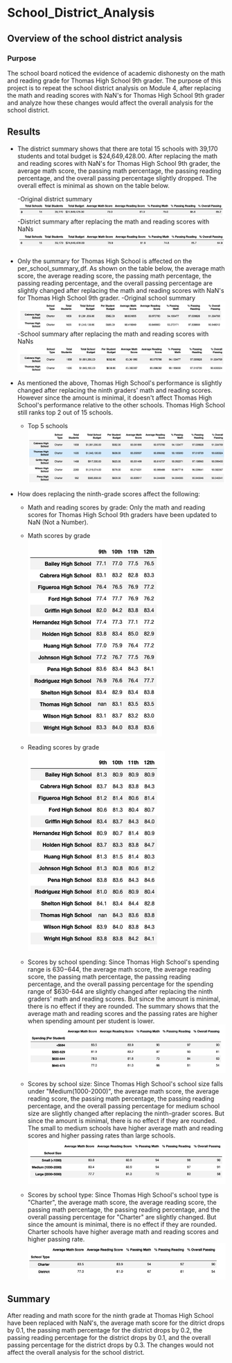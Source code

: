 # School_District_Analysis
## Overview of the school district analysis
### Purpose

The school board noticed the evidence of academic dishonesty on the math and reading grade for Thomas High School 9th grader. The purpose of this project is to repeat the school district analysis on Module 4, after replacing the math and reading scores with NaN's for Thomas High School 9th grader and analyze how these changes would affect the overall analysis for the school district. 

## Results
- The district summary shows that there are total 15 schools with 39,170 students and total budget is $24,649,428.00. After replacing the math and reading scores with NaN's for Thomas High School 9th grader, the average math score, the passing math percentage, the passing reading percentage, and the overall passing percentage slightly dropped.
The overall effect is minimal as shown on the table below.

	-Original district summary
	![district_summary_before](Resources/district_summary_before_replace.png)
	-District summary after replacing the math and reading scores with NaNs 
	![district_summary_after](Resources/district_summary_after_replace.png)


- Only the summary for Thomas High School is affected on the per_school_summary_df. As shown on the table below, the average math score, the average reading score, the passing math percentage, the passing reading percentage, and the overall passing percentage are slightly changed after replacing the math and reading scores with NaN's for Thomas High School 9th grader.
	-Original school summary 
	![school_summary_before](Resources/school_summary_before_replace.png)
	-School summary after replacing the math and reading scores with NaNs
	![school_summary_after](Resources/school_summary_after_replace.png)

- As mentioned the above, Thomas High School's performance is slightly changed after replacing the ninth graders' math and reading scores. However since the amount is minimal, it doesn't affect Thomas High School's performance relative to the other schools. Thomas High School still ranks top 2 out of 15 schools.
	- Top 5 schools
	![top_five_schools](Resources/top_five_schools.png)

- How does replacing the ninth-grade scores affect the following:
	- Math and reading scores by grade: Only the math and reading scores for Thomas High School 9th graders have been updated to NaN (Not a Number). 
	- Math scores by grade
	![math_scores_grade](Resources/math_scores_grade.png)
	- Reading scores by grade
	![reading_scores_grade](Resources/reading_scores_grade.png)


	- Scores by school spending: Since Thomas High School's spending range is $630-$644, the average math score, the average reading score, the passing math percentage, the passing reading percentage, and the overall passing percentage for the spending range of $630-644 are slightly changed after replacing the ninth graders' math and reading scores. But since the amount is minimal, there is no effect if they are rounded. The summary shows that the average math and reading scores and the passing rates are higher when spending amount per student is lower. 
	![spending_summary](Resources/spending_summary.png)

	- Scores by school size: Since Thomas High School's school size falls under "Medium(1000-2000)", the average math score, the average reading score, the passing math percentage, the passing reading percentage, and the overall passing percentage for medium school size are slightly changed after replacing the ninth-grader scores. But since the amount is minimal, there is no effect if they are rounded. The small to medium schools have higher average math and reading scores and higher passing rates than large schools.
	![size_summary](Resources/size_summary.png)

	- Scores by school type: Since Thomas High School's school type is "Charter", the average math score, the average reading score, the passing math percentage, the passing reading percentage, and the overall passing percentage for "Charter" are slightly changed. But since the amount is minimal, there is no effect if they are rounded. Charter schools have higher average math and reading scores and higher passing rate. 
	![type_summary](Resources/type_summary.png)

## Summary
After reading and math score for the ninth grade at Thomas High School have been replaced with NaN's, the average math score for the ditrict drops by 0.1, the passing math percentage for the district drops by 0.2, the passing reading percentage for the district drops by 0.1, and the overall passing percentage for the district drops by 0.3. The changes would not affect the overall analysis for the school district.



